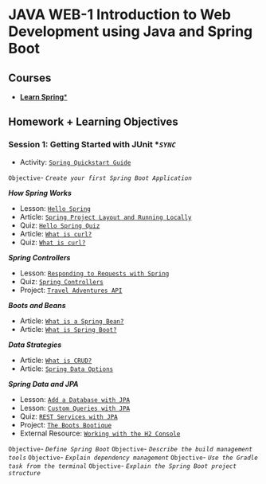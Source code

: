 # JAVA WEB-1 Introduction to Web Development using Java and Spring Boot

## Courses

- [**Learn Spring***](https://www.codecademy.com/learn/learn-spring)

## Homework + Learning Objectives

### Session 1: Getting Started with JUnit **`SYNC`*

- Activity: [`Spring Quickstart Guide`](https://spring.io/quickstart)

`Objective`- *`Create your first Spring Boot Application`*

***How Spring Works***

- Lesson: [`Hello Spring`](https://www.codecademy.com/courses/learn-spring/lessons/hello-spring/resume)
- Article: [`Spring Project Layout and Running Locally`](https://www.codecademy.com/courses/learn-spring/articles/spring-project-layout-and-running-locally)
- Quiz: [`Hello Spring Quiz`](https://www.codecademy.com/courses/learn-spring/quizzes/hello-spring-quiz)
- Article: [`What is curl?`](https://www.codecademy.com/courses/learn-spring/articles/what-is-curl-article)
- Quiz: [`What is curl?`](https://www.codecademy.com/courses/learn-spring/quizzes/what-is-curl)

***Spring Controllers***

- Lesson: [`Responding to Requests with Spring`](https://www.codecademy.com/courses/learn-spring/lessons/responding-to-requests-with-spring/resume)
- Quiz: [`Spring Controllers`](https://www.codecademy.com/courses/learn-spring/quizzes/spring-controllers)
- Project: [`Travel Adventures API`](https://www.codecademy.com/courses/learn-spring/projects/travel-adventures-api)

***Boots and Beans***

- Article: [`What is a Spring Bean?`](https://www.codecademy.com/courses/learn-spring/articles/what-is-a-spring-bean)
- Article: [`What is Spring Boot?`](https://www.codecademy.com/courses/learn-spring/articles/what-is-spring-boot)

***Data Strategies***

- Article: [`What is CRUD?`](https://www.codecademy.com/courses/learn-spring/articles/what-is-crud)
- Article: [`Spring Data Options`](https://www.codecademy.com/courses/learn-spring/articles/spring-data-options)

***Spring Data and JPA***

- Lesson: [`Add a Database with JPA`](https://www.codecademy.com/courses/learn-spring/lessons/add-a-database-with-jpa/resume)
- Lesson: [`Custom Queries with JPA`](https://www.codecademy.com/courses/learn-spring/lessons/spring-custom-queries-with-jpa/resume)
- Quiz: [`REST Services with JPA`](https://www.codecademy.com/courses/learn-spring/quizzes/spring-boot-rest-services-with-jpa)
- Project: [`The Boots Bootique`](https://www.codecademy.com/courses/learn-spring/projects/spring-data-jpa-the-boots-bootique)
- External Resource: [`Working with the H2 Console`](https://www.codecademy.com/courses/learn-spring/external_resources/ext-tut-working-with-the-h-2-console)

`Objective`- *`Define Spring Boot`*
`Objective`- *`Describe the build management tools`*
`Objective`- *`Explain dependency management`*
`Objective`- *`Use the Gradle task from the terminal`*
`Objective`- *`Explain the Spring Boot project structure`*
